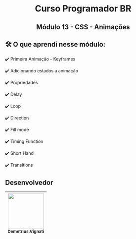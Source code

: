 <h1 align="center">Curso Programador BR</h1>
<h2 align="center">Módulo 13 - CSS - Animações</h2>

## 🛠️ O que aprendi nesse módulo:

:heavy_check_mark: Primeira Animação - Keyframes

:heavy_check_mark: Adicionando estados a animação

:heavy_check_mark: Propriedades

:heavy_check_mark: Delay

:heavy_check_mark: Loop

:heavy_check_mark: Direction

:heavy_check_mark: Fill mode

:heavy_check_mark: Timing Function

:heavy_check_mark: Short Hand

:heavy_check_mark: Transitions

## Desenvolvedor

| [<img src="https://avatars.githubusercontent.com/u/22012261?s=400&v=4" width=115><br><sub>Demetrius Vignati</sub>](https://github.com/demetriusvas) |
| :---: |
